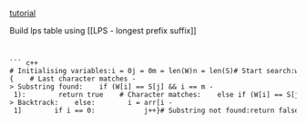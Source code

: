 [tutorial](https://www.educative.io/edpresso/what-is-the-knuth-morris-pratt-algorithm)

Build lps table using [[LPS - longest prefix suffix]]


```


``` c++
# Initialising variables:i = 0j = 0m = len(W)n = len(S)# Start search:while (i < m && j < n){    # Last character matches -> Substring found:    if (W[i] == S[j] && i == m - 1):        return true    # Character matches:    else if (W[i] == S[j]):        i++        j++        # Character didn't match -> Backtrack:    else:        i = arr[i - 1]        if i == 0:            j++}# Substring not found:return false
```
